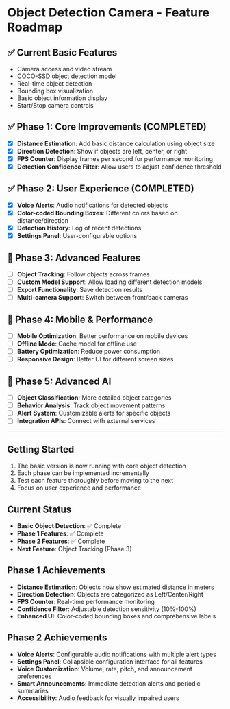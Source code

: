 # Object Detection Camera - Feature Roadmap

## ✅ Current Basic Features
- Camera access and video stream
- COCO-SSD object detection model
- Real-time object detection
- Bounding box visualization
- Basic object information display
- Start/Stop camera controls

## ✅ Phase 1: Core Improvements (COMPLETED)
- [x] **Distance Estimation**: Add basic distance calculation using object size
- [x] **Direction Detection**: Show if objects are left, center, or right
- [x] **FPS Counter**: Display frames per second for performance monitoring
- [x] **Detection Confidence Filter**: Allow users to adjust confidence threshold

## ✅ Phase 2: User Experience (COMPLETED)
- [x] **Voice Alerts**: Audio notifications for detected objects
- [x] **Color-coded Bounding Boxes**: Different colors based on distance/direction
- [x] **Detection History**: Log of recent detections
- [x] **Settings Panel**: User-configurable options

## 🚧 Phase 3: Advanced Features
- [ ] **Object Tracking**: Follow objects across frames
- [ ] **Custom Model Support**: Allow loading different detection models
- [ ] **Export Functionality**: Save detection results
- [ ] **Multi-camera Support**: Switch between front/back cameras

## 🚧 Phase 4: Mobile & Performance
- [ ] **Mobile Optimization**: Better performance on mobile devices
- [ ] **Offline Mode**: Cache model for offline use
- [ ] **Battery Optimization**: Reduce power consumption
- [ ] **Responsive Design**: Better UI for different screen sizes

## 🚧 Phase 5: Advanced AI
- [ ] **Object Classification**: More detailed object categories
- [ ] **Behavior Analysis**: Track object movement patterns
- [ ] **Alert System**: Customizable alerts for specific objects
- [ ] **Integration APIs**: Connect with external services

---

## Getting Started
1. The basic version is now running with core object detection
2. Each phase can be implemented incrementally
3. Test each feature thoroughly before moving to the next
4. Focus on user experience and performance

## Current Status
- **Basic Object Detection**: ✅ Complete
- **Phase 1 Features**: ✅ Complete
- **Phase 2 Features**: ✅ Complete
- **Next Feature**: Object Tracking (Phase 3)

## Phase 1 Achievements
- **Distance Estimation**: Objects now show estimated distance in meters
- **Direction Detection**: Objects are categorized as Left/Center/Right
- **FPS Counter**: Real-time performance monitoring
- **Confidence Filter**: Adjustable detection sensitivity (10%-100%)
- **Enhanced UI**: Color-coded bounding boxes and comprehensive labels

## Phase 2 Achievements
- **Voice Alerts**: Configurable audio notifications with multiple alert types
- **Settings Panel**: Collapsible configuration interface for all features
- **Voice Customization**: Volume, rate, pitch, and announcement preferences
- **Smart Announcements**: Immediate detection alerts and periodic summaries
- **Accessibility**: Audio feedback for visually impaired users